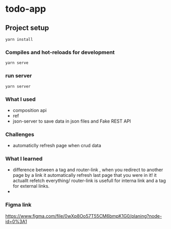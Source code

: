 # todo-app

## Project setup
```
yarn install
```

### Compiles and hot-reloads for development
```
yarn serve
```

### run server 
```
yarn server
```

### What I used
- composition api
- ref
- json-server to save data in json files and Fake REST API

### Challenges
- automaticlly refresh page when crud data

### What I learned
- difference between a tag and router-link , when you redirect to another page by a link it automatically refresh last page that you were in it! it actuallt refetch everything/ router-link is usefull for interna link and a tag for external links.
- 
### Figma link
https://www.figma.com/file/0wXp8Oo57T55CM6bmpK1G0/planing?node-id=0%3A1